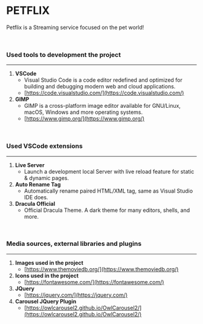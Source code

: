 # PETFLIX
Petflix is ​​a Streaming service focused on the pet world!

<br />

### **Used tools to development the project**
----
1. **VSCode**
    - Visual Studio Code is a code editor redefined and optimized for building and debugging modern web and cloud applications.
    - [https://code.visualstudio.com/](https://code.visualstudio.com/)
2. **GIMP**
    - GIMP is a cross-platform image editor available for GNU/Linux, macOS, Windows and more operating systems.
    - [https://www.gimp.org/](https://www.gimp.org/)

<br />

### **Used VSCode extensions**
----
1. **Live Server**
    - Launch a development local Server with live reload feature for static & dynamic pages.
2. **Auto Rename Tag**
    - Automatically rename paired HTML/XML tag, same as Visual Studio IDE does.
3. **Dracula Official**
    - Official Dracula Theme. A dark theme for many editors, shells, and more.

<br />

### **Media sources, external libraries and plugins**
----
1. **Images used in the project**
    - [https://www.themoviedb.org/](https://www.themoviedb.org/)
2. **Icons used in the project**
    - [https://fontawesome.com/](https://fontawesome.com/)
3. **JQuery**
    - [https://jquery.com/](https://jquery.com/)
4. **Carousel JQuery Plugin**
    - [https://owlcarousel2.github.io/OwlCarousel2/](https://owlcarousel2.github.io/OwlCarousel2/)

<br />



